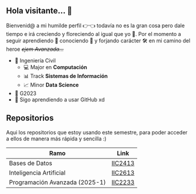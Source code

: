 ## Hola visitante... 👋

Bienvenid@ a mi humilde perfil 👉👈 todavía no es la gran cosa pero dale tiempo e irá creciendo y floreciendo al igual que yo 🌺. Por el momento a seguir aprendiendo 🧩 conociendo 🧠 y forjando carácter 🛠️ en mi camino del heroe _~~ejem  Avanzada...~~_

- 👷 Ingeniería Civil
  - 💻 Major en **Computación**
  - 📊 Track **Sistemas de Información**
  - 📈 Minor **Data Science**
- 💬 G2023
- 🌱 Sigo aprendiendo a usar GitHub xd

  
## Repositorios

Aqui los repositorios que estoy usando este semestre, para poder acceder a ellos de manera más rápida y sencilla :)


Ramo              | Link |
------------------- | ------- |
Bases de Datos      | [IIC2413](https://github.com/IIC2413/Syllabus-2025-2)     |
Inteligencia Artificial  | [IIC2613](https://github.com/IIC2613-Inteligencia-Artificial-2025-2/Syllabus)       |
Programación Avanzada (2025-1)   | [IIC2233](https://github.com/IIC2233/Syllabus-2025-1)      |


<!--

este es como el """ ... """ de pyhton pero en lenguaje de enmarcado

-->
